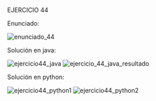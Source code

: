 EJERCICIO 44

Enunciado:

![enunciado_44](https://github.com/user-attachments/assets/21652e64-1736-4c0a-a2fe-e7b73b9e2170)

Solución en java:

![ejercicio44_java](https://github.com/user-attachments/assets/87921e57-8703-4fe1-85ba-26925785a8dc)
![ejercicio_44_java_resultado](https://github.com/user-attachments/assets/6056c28c-81f3-4faa-a9b8-fb179e3f59a7)

Solución en python:

![ejercicio44_python1](https://github.com/user-attachments/assets/9bf8c98a-14d9-4d81-98f7-305c46eb9683)
![ejercicio44_python2](https://github.com/user-attachments/assets/608a510c-8c23-4c6a-a707-c5a54a85587b)

